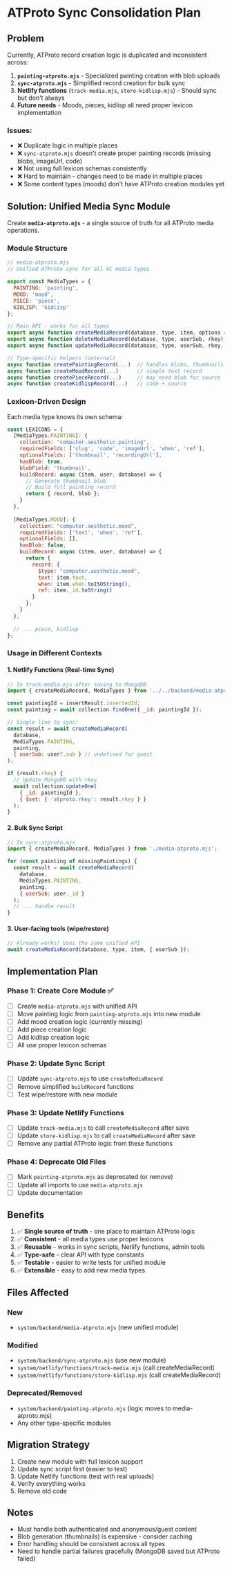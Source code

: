 # ATProto Sync Consolidation Plan

## Problem

Currently, ATProto record creation logic is duplicated and inconsistent across:

1. **`painting-atproto.mjs`** - Specialized painting creation with blob uploads
2. **`sync-atproto.mjs`** - Simplified record creation for bulk sync
3. **Netlify functions** (`track-media.mjs`, `store-kidlisp.mjs`) - Should sync but don't always
4. **Future needs** - Moods, pieces, kidlisp all need proper lexicon implementation

### Issues:
- ❌ Duplicate logic in multiple places
- ❌ `sync-atproto.mjs` doesn't create proper painting records (missing blobs, imageUrl, code)
- ❌ Not using full lexicon schemas consistently
- ❌ Hard to maintain - changes need to be made in multiple places
- ❌ Some content types (moods) don't have ATProto creation modules yet

## Solution: Unified Media Sync Module

Create **`media-atproto.mjs`** - a single source of truth for all ATProto media operations.

### Module Structure

```javascript
// media-atproto.mjs
// Unified ATProto sync for all AC media types

export const MediaTypes = {
  PAINTING: 'painting',
  MOOD: 'mood',
  PIECE: 'piece',
  KIDLISP: 'kidlisp'
};

// Main API - works for all types
export async function createMediaRecord(database, type, item, options = {})
export async function deleteMediaRecord(database, type, userSub, rkey)
export async function updateMediaRecord(database, type, userSub, rkey, updates)

// Type-specific helpers (internal)
async function createPaintingRecord(...)  // handles blobs, thumbnails
async function createMoodRecord(...)      // simple text record
async function createPieceRecord(...)     // may need blob for source
async function createKidlispRecord(...)   // code + source
```

### Lexicon-Driven Design

Each media type knows its own schema:

```javascript
const LEXICONS = {
  [MediaTypes.PAINTING]: {
    collection: "computer.aesthetic.painting",
    requiredFields: ['slug', 'code', 'imageUrl', 'when', 'ref'],
    optionalFields: ['thumbnail', 'recordingUrl'],
    hasBlob: true,
    blobField: 'thumbnail',
    buildRecord: async (item, user, database) => {
      // Generate thumbnail blob
      // Build full painting record
      return { record, blob };
    }
  },
  
  [MediaTypes.MOOD]: {
    collection: "computer.aesthetic.mood",
    requiredFields: ['text', 'when', 'ref'],
    optionalFields: [],
    hasBlob: false,
    buildRecord: async (item, user, database) => {
      return {
        record: {
          $type: "computer.aesthetic.mood",
          text: item.text,
          when: item.when.toISOString(),
          ref: item._id.toString()
        }
      };
    }
  },
  
  // ... piece, kidlisp
};
```

### Usage in Different Contexts

#### 1. Netlify Functions (Real-time Sync)
```javascript
// In track-media.mjs after saving to MongoDB
import { createMediaRecord, MediaTypes } from '../../backend/media-atproto.mjs';

const paintingId = insertResult.insertedId;
const painting = await collection.findOne({ _id: paintingId });

// Single line to sync!
const result = await createMediaRecord(
  database, 
  MediaTypes.PAINTING, 
  painting,
  { userSub: user?.sub } // undefined for guest
);

if (result.rkey) {
  // Update MongoDB with rkey
  await collection.updateOne(
    { _id: paintingId },
    { $set: { 'atproto.rkey': result.rkey } }
  );
}
```

#### 2. Bulk Sync Script
```javascript
// In sync-atproto.mjs
import { createMediaRecord, MediaTypes } from './media-atproto.mjs';

for (const painting of missingPaintings) {
  const result = await createMediaRecord(
    database,
    MediaTypes.PAINTING,
    painting,
    { userSub: user._id }
  );
  // ... handle result
}
```

#### 3. User-facing tools (wipe/restore)
```javascript
// Already works! Uses the same unified API
await createMediaRecord(database, type, item, { userSub });
```

## Implementation Plan

### Phase 1: Create Core Module ✅
- [ ] Create `media-atproto.mjs` with unified API
- [ ] Move painting logic from `painting-atproto.mjs` into new module
- [ ] Add mood creation logic (currently missing)
- [ ] Add piece creation logic
- [ ] Add kidlisp creation logic
- [ ] All use proper lexicon schemas

### Phase 2: Update Sync Script
- [ ] Update `sync-atproto.mjs` to use `createMediaRecord`
- [ ] Remove simplified `buildRecord` functions
- [ ] Test wipe/restore with new module

### Phase 3: Update Netlify Functions
- [ ] Update `track-media.mjs` to call `createMediaRecord` after save
- [ ] Update `store-kidlisp.mjs` to call `createMediaRecord` after save
- [ ] Remove any partial ATProto logic from these functions

### Phase 4: Deprecate Old Files
- [ ] Mark `painting-atproto.mjs` as deprecated (or remove)
- [ ] Update all imports to use `media-atproto.mjs`
- [ ] Update documentation

## Benefits

1. ✅ **Single source of truth** - one place to maintain ATProto logic
2. ✅ **Consistent** - all media types use proper lexicons
3. ✅ **Reusable** - works in sync scripts, Netlify functions, admin tools
4. ✅ **Type-safe** - clear API with type constants
5. ✅ **Testable** - easier to write tests for unified module
6. ✅ **Extensible** - easy to add new media types

## Files Affected

### New
- `system/backend/media-atproto.mjs` (new unified module)

### Modified
- `system/backend/sync-atproto.mjs` (use new module)
- `system/netlify/functions/track-media.mjs` (call createMediaRecord)
- `system/netlify/functions/store-kidlisp.mjs` (call createMediaRecord)

### Deprecated/Removed
- `system/backend/painting-atproto.mjs` (logic moves to media-atproto.mjs)
- Any other type-specific modules

## Migration Strategy

1. Create new module with full lexicon support
2. Update sync script first (easier to test)
3. Update Netlify functions (test with real uploads)
4. Verify everything works
5. Remove old code

## Notes

- Must handle both authenticated and anonymous/guest content
- Blob generation (thumbnails) is expensive - consider caching
- Error handling should be consistent across all types
- Need to handle partial failures gracefully (MongoDB saved but ATProto failed)
